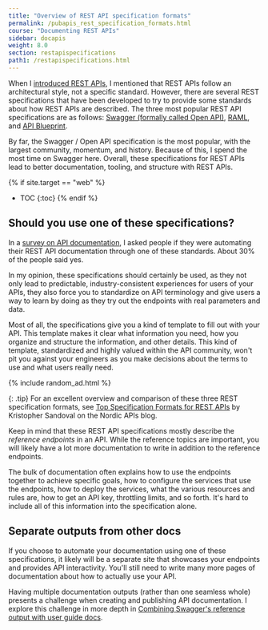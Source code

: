 ```yaml
---
title: "Overview of REST API specification formats"
permalink: /pubapis_rest_specification_formats.html
course: "Documenting REST APIs"
sidebar: docapis
weight: 8.0
section: restapispecifications 
path1: /restapispecifications.html
---
```


When I [introduced REST APIs](docapis_what-is-a-rest-api.html), I mentioned that REST APIs follow an architectural style, not a specific standard. However, there are several REST specifications that have been developed to try to provide some standards about how REST APIs are described. The three most popular REST API specifications are as follows: [Swagger (formally called Open API)](pubapis_swagger_intro.html), [RAML](pubapis_raml.html), and [API Blueprint](pubapis_api_blueprint.html).

By far, the Swagger / Open API specification is the most popular, with the largest community, momentum, and history. Because of this, I spend the most time on Swagger here. Overall, these specifications for REST APIs lead to better documentation, tooling, and structure with REST APIs.

{% if site.target == "web" %}
* TOC
{:toc}
{% endif %}

## Should you use one of these specifications?

In a [survey on API documentation](survey_automating_api_docs.html), I asked people if they were automating their REST API documentation through one of these standards. About 30% of the people said yes.

In my opinion, these specifications should certainly be used, as they not only lead to predictable, industry-consistent experiences for users of your APIs, they also force you to standardize on API terminology and give users a way to learn by doing as they try out the endpoints with real parameters and data.

Most of all, the specifications give you a kind of template to fill out with your API. This template makes it clear what information you need, how you organize and structure the information, and other details. This kind of template, standardized and highly valued within the API community, won't pit you against your engineers as you make decisions about the terms to use and what users really need.

{% include random_ad.html %}

{: .tip}
For an excellent overview and comparison of these three REST specification formats, see [Top Specification Formats for REST APIs](http://nordicapis.com/top-specification-formats-for-rest-apis/) by Kristopher Sandoval on the Nordic APIs blog.

Keep in mind that these REST API specifications mostly describe the *reference endpoints* in an API. While the reference topics are important, you will likely have a lot more documentation to write in addition to the reference endpoints.

The bulk of documentation often explains how to use the endpoints together to achieve specific goals, how to configure the services that use the endpoints, how to deploy the services, what the various resources and rules are, how to get an API key, throttling limits, and so forth. It's hard to include all of this information into the specification alone.

## Separate outputs from other docs

If you choose to automate your documentation using one of these specifications, it likely will be a separate site that showcases your endpoints and provides API interactivity. You'll still need to write many more pages of documentation about how to actually use your API.

Having multiple documentation outputs (rather than one seamless whole) presents a challenge when creating and publishing API documentation. I explore this challenge in more depth in [Combining Swagger's reference output with user guide docs](pubapis_combine_swagger_and_guide.html).
